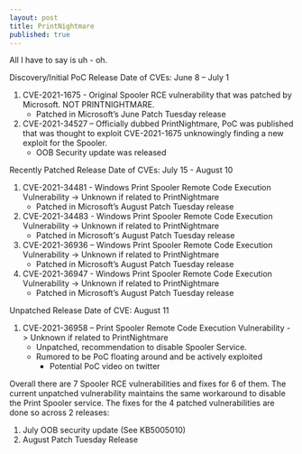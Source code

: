 ```yaml
---
layout: post
title: PrintNightmare
published: true
---
```


All I have to say is uh - oh.


Discovery/Initial PoC
Release Date of CVEs: June 8 – July 1
 
1. CVE-2021-1675  - Original Spooler RCE vulnerability that was patched by Microsoft. NOT PRINTNIGHTMARE.
    - Patched in Microsoft’s June Patch Tuesday release
2. CVE-2021-34527 – Officially dubbed PrintNightmare, PoC was published that was thought to exploit CVE-2021-1675 unknowingly finding a new exploit for the Spooler.
    - OOB Security update was released
 
Recently Patched
Release Date of CVEs: July 15 - August 10
 
1. CVE-2021-34481 - Windows Print Spooler Remote Code Execution Vulnerability -> Unknown if related to PrintNightmare
    - Patched in Microsoft’s August Patch Tuesday release
2. CVE-2021-34483 - Windows Print Spooler Remote Code Execution Vulnerability -> Unknown if related to PrintNightmare
    - Patched in Microsoft's August Patch Tuesday release
3. CVE-2021-36936 – Windows Print Spooler Remote Code Execution Vulnerability -> Unknown if related to PrintNightmare
    - Patched in Microsoft’s August Patch Tuesday release
4. CVE-2021-36947 - Windows Print Spooler Remote Code Execution Vulnerability -> Unknown if related to PrintNightmare
    - Patched in Microsoft’s August Patch Tuesday release
 
Unpatched
Release Date of CVE: August 11
 
1. CVE-2021-36958 – Print Spooler Remote Code Execution Vulnerability -> Unknown if related to PrintNightmare
    - Unpatched, recommendation to disable Spooler Service.
    - Rumored to be PoC floating around and be actively exploited
        - Potential PoC video on twitter
 
 
Overall there are 7 Spooler RCE vulnerabilities and fixes for 6 of them. The current unpatched vulnerability maintains the same workaround to disable the Print Spooler service.  The fixes for the 4 patched vulnerabilities are done so across 2 releases:
1.  July OOB security update (See KB5005010)
2. August Patch Tuesday Release

